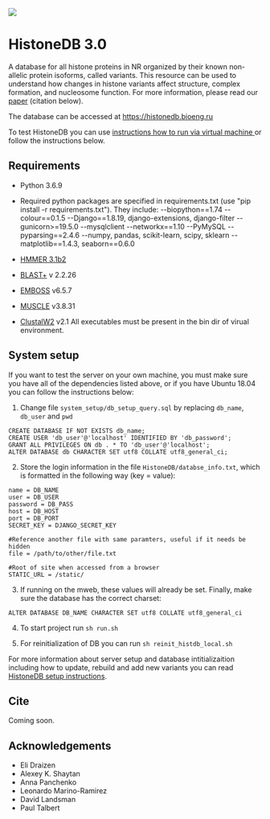 ![](https://github.com/intbio/pypkg_example/workflows/Testing/badge.svg)

# HistoneDB 3.0
A database for all histone proteins in NR organized by their known non-allelic protein isoforms, called variants. This resource can be used to understand how changes in histone variants affect structure, complex formation, and nucleosome function. For more information, please read our [paper](manuscript/paper.md) (citation below).

The database can be accessed at https://histonedb.bioeng.ru

To test HistoneDB you can use [instructions how to run via virtual machine ](docker/README.md) or follow the instructions below.

## Requirements ##

- Python 3.6.9
- Required python packages are specified in requirements.txt (use "pip install -r requirements.txt"). They include:
--biopython==1.74
--colour==0.1.5
--Django==1.8.19, django-extensions, django-filter
--gunicorn>=19.5.0
--mysqlclient
--networkx==1.10
--PyMySQL
--pyparsing==2.4.6
--numpy, pandas, scikit-learn, scipy, sklearn
--matplotlib==1.4.3, seaborn==0.6.0

- [HMMER 3.1b2](http://hmmer.janelia.org)
- [BLAST+](http://blast.ncbi.nlm.nih.gov/Blast.cgi?PAGE_TYPE=BlastDocs&DOC_TYPE=Download) v 2.2.26
- [EMBOSS](http://emboss.sourceforge.net) v6.5.7
- [MUSCLE](http://www.drive5.com/muscle/) v3.8.31
- [ClustalW2](http://www.clustal.org/clustal2/) v2.1
All executables must be present in the bin dir of virual environment.

## System setup ##

If you want to test the server on your own machine, you must make sure you have all of the dependencies listed above, or if you have Ubuntu 18.04 you can follow the instructions below:

1) Change file ```system_setup/db_setup_query.sql``` by replacing ```db_name```, ```db_user``` and ```pwd```
```
CREATE DATABASE IF NOT EXISTS db_name;
CREATE USER 'db_user'@'localhost' IDENTIFIED BY 'db_password';
GRANT ALL PRIVILEGES ON db . * TO 'db_user'@'localhost';
ALTER DATABASE db CHARACTER SET utf8 COLLATE utf8_general_ci;
```

2) Store the login information in the file  ```HistoneDB/databse_info.txt```, which is formatted in the following way (key = value):
```
name = DB_NAME
user = DB_USER
password = DB_PASS
host = DB_HOST
port = DB_PORT
SECRET_KEY = DJANGO_SECRET_KEY

#Reference another file with same paramters, useful if it needs be hidden
file = /path/to/other/file.txt

#Root of site when accessed from a browser
STATIC_URL = /static/ 
```

3) If running on the mweb, these values will already be set.
Finally, make sure the database has the correct charset:
```
ALTER DATABASE DB_NAME CHARACTER SET utf8 COLLATE utf8_general_ci
```

4) To start project run ```sh run.sh```

5) For reinitialization of DB you can run ```sh reinit_histdb_local.sh```

For more information about server setup and database intitializaition including how to update, rebuild and add new variants you can read [HistoneDB setup instructions](system_setup/SERVER_SETUP.md).

## Cite ##

Coming soon.

## Acknowledgements ##

* Eli Draizen
* Alexey K. Shaytan
* Anna Panchenko
* Leonardo Marino-Ramirez
* David Landsman
* Paul Talbert
